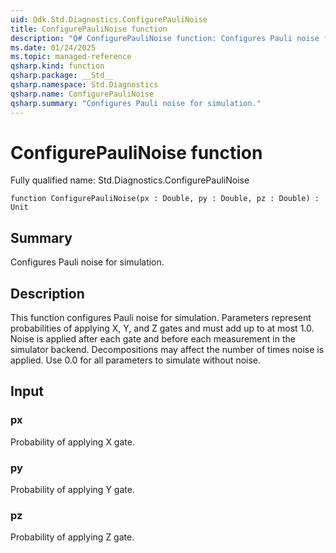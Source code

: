 ```yaml
---
uid: Qdk.Std.Diagnostics.ConfigurePauliNoise
title: ConfigurePauliNoise function
description: "Q# ConfigurePauliNoise function: Configures Pauli noise for simulation."
ms.date: 01/24/2025
ms.topic: managed-reference
qsharp.kind: function
qsharp.package: __Std__
qsharp.namespace: Std.Diagnostics
qsharp.name: ConfigurePauliNoise
qsharp.summary: "Configures Pauli noise for simulation."
---
```


# ConfigurePauliNoise function

Fully qualified name: Std.Diagnostics.ConfigurePauliNoise

```qsharp
function ConfigurePauliNoise(px : Double, py : Double, pz : Double) : Unit
```

## Summary
Configures Pauli noise for simulation.

## Description
This function configures Pauli noise for simulation. Parameters represent
probabilities of applying X, Y, and Z gates and must add up to at most 1.0.
Noise is applied after each gate and before each measurement in the simulator
backend. Decompositions may affect the number of times noise is applied.
Use 0.0 for all parameters to simulate without noise.

## Input
### px
Probability of applying X gate.
### py
Probability of applying Y gate.
### pz
Probability of applying Z gate.
